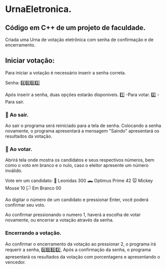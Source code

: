 # UrnaEletronica.

## Código em C++ de um projeto de faculdade.

Criada uma Urna de votação eletrônica com senha de confirmação e de encerramento.

## Iniciar votação:

Para iniciar a votação é necessário inserir a senha correta.

Senha: :four::zero::zero::two:

Após inserir a senha, duas opções estarão disponíveis.
:one: -Para votar.
:two: -Para sair.

### :door: Ao sair.

Ao sair o programa será reiniciado para a tela de senha.
Colocando a senha novamente, o programa apresentará a mensagem "Saindo" apresentará os resultados da votação.

### :key: Ao votar.

Abrirá tela onde mostra os candidatos e seus respectivos números, bem como o voto em branco e o nulo, caso o eleitor apresente um número inválido.

Vote em um candidato:
:lion: Leonidas 300
:pickup_truck: Optimus Prime 42
:mouse: Mickey Mouse 10
:white_flag: Em Branco 00

Ao digitar o número de um candidato e pressionar Enter, você poderá confirmar seu voto.

Ao confirmar pressionando o numero 1, haverá a escolha de votar novamente, ou encerrar a votação através da senha.

### Encerrando a votação.

Ao confirmar o encerramento da votação ao pressionar 2, o programa irá requerir a senha, :four::zero::zero::two:, Após a confirmação da senha, o programa apresentará os resultados da votação com porcentagens e apresentando o vencedor.
